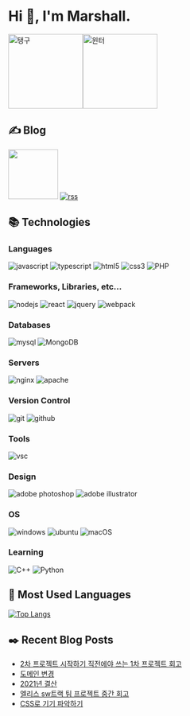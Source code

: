 # Hi 👋, I'm Marshall.

<img src="https://marshallku.github.io/marshallku/assets/images/taengoo7.gif" alt="탱구" height="150" /><img src="https://marshallku.github.io/marshallku/assets/images/winter6.gif" alt="윈터" height="150" />

## ✍️ Blog

[<img width="100" src="https://marshallku.github.io/marshallku/assets/images/blog-badge.svg" />][blog]
[![rss](https://img.shields.io/badge/RSS-FFA500?style=for-the-badge&logo=rss&logoColor=white)](https://marshallku.com/feed)

## 📚 Technologies

### Languages

![javascript](https://img.shields.io/badge/javascript%20-%23323330.svg?&style=for-the-badge&logo=javascript&logoColor=%23F7DF1E)
![typescript](https://img.shields.io/badge/typescript%20-%23007ACC.svg?&style=for-the-badge&logo=typescript&logoColor=white)
![html5](https://img.shields.io/badge/html5%20-%23E34F26.svg?&style=for-the-badge&logo=html5&logoColor=white)
![css3](https://img.shields.io/badge/css3%20-%231572B6.svg?&style=for-the-badge&logo=css3&logoColor=white)
![PHP](https://img.shields.io/badge/PHP-777BB4?style=for-the-badge&logo=php&logoColor=white)

### Frameworks, Libraries, etc...

![nodejs](https://img.shields.io/badge/Node.js-43853D?style=for-the-badge&logo=node.js&logoColor=white)
![react](https://img.shields.io/badge/react%20-%2320232a.svg?&style=for-the-badge&logo=react&logoColor=%2361DAFB)
![jquery](https://img.shields.io/badge/jquery%20-%230769AD.svg?&style=for-the-badge&logo=jquery&logoColor=white)
![webpack](https://img.shields.io/badge/webpack%20-%238DD6F9.svg?&style=for-the-badge&logo=webpack&logoColor=black)

### Databases

![mysql](https://img.shields.io/badge/mysql-%2300f.svg?&style=for-the-badge&logo=mysql&logoColor=white)
![MongoDB](https://img.shields.io/badge/MongoDB-%234ea94b.svg?&style=for-the-badge&logo=mongodb&logoColor=white)

### Servers

![nginx](https://img.shields.io/badge/nginx%20-%23009639.svg?&style=for-the-badge&logo=nginx&logoColor=white)
![apache](https://img.shields.io/badge/apache%20-%23D42029.svg?&style=for-the-badge&logo=apache&logoColor=white)

### Version Control

![git](https://img.shields.io/badge/git%20-%23F05033.svg?&style=for-the-badge&logo=git&logoColor=white)
![github](https://img.shields.io/badge/github%20-%23121011.svg?&style=for-the-badge&logo=github&logoColor=white)

### Tools

![vsc](https://img.shields.io/badge/vsc-005FED?style=for-the-badge&logo=visual%20studio%20code&logoColor=white)

### Design

![adobe photoshop](https://img.shields.io/badge/adobe%20photoshop%20-%2331A8FF.svg?&style=for-the-badge&logo=adobe%20photoshop&logoColor=white)
![adobe illustrator](https://img.shields.io/badge/adobe%20illustrator%20-%23FF9A00.svg?&style=for-the-badge&logo=adobe%20illustrator&logoColor=white)

### OS

![windows](https://img.shields.io/badge/Windows-0078D6?style=for-the-badge&logo=windows&logoColor=white)
![ubuntu](https://img.shields.io/badge/Ubuntu-E95420?style=for-the-badge&logo=ubuntu&logoColor=white)
![macOS](https://img.shields.io/badge/macos-000000?style=for-the-badge&logo=apple&logoColor=white)

### Learning

![C++](https://img.shields.io/badge/C%2B%2B-00599C?style=for-the-badge&logo=c%2B%2B&logoColor=white)
![Python](https://img.shields.io/badge/Python-14354C?style=for-the-badge&logo=python&logoColor=white)

## 💜 Most Used Languages

[![Top Langs](https://github-readme-stats.vercel.app/api/top-langs/?username=marshallku&langs_count=10&theme=onedark)](https://github.com/anuraghazra/github-readme-stats)

## ✒️ Recent Blog Posts

<!-- BLOG-POST-LIST:START -->
- [2차 프로젝트 시작하기 직전에야 쓰는 1차 프로젝트 회고](https://marshallku.com/web/log/2%ec%b0%a8-%ed%94%84%eb%a1%9c%ec%a0%9d%ed%8a%b8-%ec%8b%9c%ec%9e%91%ed%95%98%ea%b8%b0-%ec%a7%81%ec%a0%84%ec%97%90%ec%95%bc-%ec%93%b0%eb%8a%94-1%ec%b0%a8-%ed%9a%8c%ea%b3%a0)
- [도메인 변경](https://marshallku.com/notice/%eb%8f%84%eb%a9%94%ec%9d%b8-%eb%b3%80%ea%b2%bd)
- [2021년 결산](https://marshallku.com/notice/2021%eb%85%84-%ea%b2%b0%ec%82%b0)
- [엘리스 sw트랙 팀 프로젝트 중간 회고](https://marshallku.com/web/log/%ec%97%98%eb%a6%ac%ec%8a%a4-sw%ed%8a%b8%eb%9e%99-%ed%8c%80-%ed%94%84%eb%a1%9c%ec%a0%9d%ed%8a%b8-%ec%a4%91%ea%b0%84-%ed%9a%8c%ea%b3%a0)
- [CSS로 기기 파악하기](https://marshallku.com/web/tips/css%eb%a1%9c-%ea%b8%b0%ea%b8%b0-%ed%8c%8c%ec%95%85%ed%95%98%ea%b8%b0)
<!-- BLOG-POST-LIST:END -->

[blog]: https://marshallku.com

